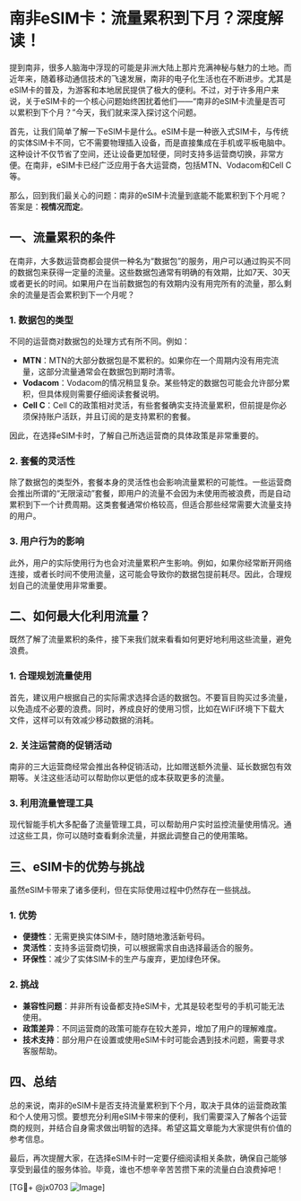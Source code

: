 # 南非eSIM卡：流量累积到下月？深度解读！

提到南非，很多人脑海中浮现的可能是非洲大陆上那片充满神秘与魅力的土地。而近年来，随着移动通信技术的飞速发展，南非的电子化生活也在不断进步。尤其是eSIM卡的普及，为游客和本地居民提供了极大的便利。不过，对于许多用户来说，关于eSIM卡的一个核心问题始终困扰着他们——“南非的eSIM卡流量是否可以累积到下个月？”今天，我们就来深入探讨这个问题。

首先，让我们简单了解一下eSIM卡是什么。eSIM卡是一种嵌入式SIM卡，与传统的实体SIM卡不同，它不需要物理插入设备，而是直接集成在手机或平板电脑中。这种设计不仅节省了空间，还让设备更加轻便，同时支持多运营商切换，非常方便。在南非，eSIM卡已经广泛应用于各大运营商，包括MTN、Vodacom和Cell C等。

那么，回到我们最关心的问题：南非的eSIM卡流量到底能不能累积到下个月呢？答案是：**视情况而定**。

## 一、流量累积的条件

在南非，大多数运营商都会提供一种名为“数据包”的服务，用户可以通过购买不同的数据包来获得一定量的流量。这些数据包通常有明确的有效期，比如7天、30天或者更长的时间。如果用户在当前数据包的有效期内没有用完所有的流量，那么剩余的流量是否会累积到下一个月呢？

### 1. 数据包的类型
不同的运营商对数据包的处理方式有所不同。例如：
- **MTN**：MTN的大部分数据包是不累积的。如果你在一个周期内没有用完流量，这部分流量通常会在数据包到期时清零。
- **Vodacom**：Vodacom的情况稍显复杂。某些特定的数据包可能会允许部分累积，但具体规则需要仔细阅读套餐说明。
- **Cell C**：Cell C的政策相对灵活，有些套餐确实支持流量累积，但前提是你必须保持账户活跃，并且订阅的是支持累积的套餐。

因此，在选择eSIM卡时，了解自己所选运营商的具体政策是非常重要的。

### 2. 套餐的灵活性
除了数据包的类型外，套餐本身的灵活性也会影响流量累积的可能性。一些运营商会推出所谓的“无限滚动”套餐，即用户的流量不会因为未使用而被浪费，而是自动累积到下一个计费周期。这类套餐通常价格较高，但适合那些经常需要大流量支持的用户。

### 3. 用户行为的影响
此外，用户的实际使用行为也会对流量累积产生影响。例如，如果你经常断开网络连接，或者长时间不使用流量，这可能会导致你的数据包提前耗尽。因此，合理规划自己的流量使用非常重要。

## 二、如何最大化利用流量？

既然了解了流量累积的条件，接下来我们就来看看如何更好地利用这些流量，避免浪费。

### 1. 合理规划流量使用
首先，建议用户根据自己的实际需求选择合适的数据包。不要盲目购买过多流量，以免造成不必要的浪费。同时，养成良好的使用习惯，比如在WiFi环境下下载大文件，这样可以有效减少移动数据的消耗。

### 2. 关注运营商的促销活动
南非的三大运营商经常会推出各种促销活动，比如赠送额外流量、延长数据包有效期等。关注这些活动可以帮助你以更低的成本获取更多的流量。

### 3. 利用流量管理工具
现代智能手机大多配备了流量管理工具，可以帮助用户实时监控流量使用情况。通过这些工具，你可以随时查看剩余流量，并据此调整自己的使用策略。

## 三、eSIM卡的优势与挑战

虽然eSIM卡带来了诸多便利，但在实际使用过程中仍然存在一些挑战。

### 1. 优势
- **便捷性**：无需更换实体SIM卡，随时随地激活新号码。
- **灵活性**：支持多运营商切换，可以根据需求自由选择最适合的服务。
- **环保性**：减少了实体SIM卡的生产与废弃，更加绿色环保。

### 2. 挑战
- **兼容性问题**：并非所有设备都支持eSIM卡，尤其是较老型号的手机可能无法使用。
- **政策差异**：不同运营商的政策可能存在较大差异，增加了用户的理解难度。
- **技术支持**：部分用户在设置或使用eSIM卡时可能会遇到技术问题，需要寻求客服帮助。

## 四、总结

总的来说，南非的eSIM卡是否支持流量累积到下个月，取决于具体的运营商政策和个人使用习惯。要想充分利用eSIM卡带来的便利，我们需要深入了解各个运营商的规则，并结合自身需求做出明智的选择。希望这篇文章能为大家提供有价值的参考信息。

最后，再次提醒大家，在选择eSIM卡时一定要仔细阅读相关条款，确保自己能够享受到最佳的服务体验。毕竟，谁也不想辛辛苦苦攒下来的流量白白浪费掉吧！

[TG💪+ @jx0703 ![Image](https://github.com/user-attachments/assets/dbca1d08-cadb-493c-b0ec-ad6f7a83f270)]